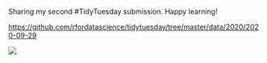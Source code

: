 Sharing my second #TidyTuesday submission. Happy learning!

https://github.com/rfordatascience/tidytuesday/tree/master/data/2020/2020-09-29

![](plots/TSwift_Bey.png)
